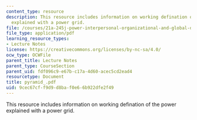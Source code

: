```yaml
---
content_type: resource
description: This resource includes information on working defination of the power
  explained with a power grid.
file: /courses/21a-245j-power-interpersonal-organizational-and-global-dimensions-fall-2005/9cec67cff9d9d8baf0e66b922dfe2f49_pyramid_.pdf
file_type: application/pdf
learning_resource_types:
- Lecture Notes
license: https://creativecommons.org/licenses/by-nc-sa/4.0/
ocw_type: OCWFile
parent_title: Lecture Notes
parent_type: CourseSection
parent_uid: fdf096c9-e67b-c17a-4d60-acec5cd2ead4
resourcetype: Document
title: pyramid_.pdf
uid: 9cec67cf-f9d9-d8ba-f0e6-6b922dfe2f49
---
```

This resource includes information on working defination of the power explained with a power grid.